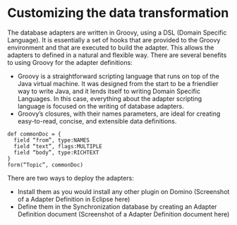 # Customizing the data transformation
The database adapters are written in Groovy, using a DSL (Domain Specific Language). It is essentially a set of hooks that are provided to the Groovy environment and that are executed to build the adapter. This allows the adapters to defined in a natural and flexible way.
There are several benefits to using Groovy for the adapter definitions:
-	Groovy is a straightforward scripting language that runs on top of the Java virtual machine. It was designed from the start to be a friendlier way to write Java, and it lends itself to writing Domain Specific Languages. In this case, everything about the adapter scripting language is focused on the writing of database adapters.
-	Groovy’s closures, with their names parameters, are ideal for creating easy-to-read, concise, and extensible data definitions.

```
def commonDoc = {
  field “from”, type:NAMES
  field “text”, flags:MULTIPLE
  field “body”, type:RICHTEXT
}
form(“Topic”, commonDoc)
```


There are two ways to deploy the adapters:
-	Install them as you would install any other plugin on Domino
(Screenshot of a Adapter Definition in Eclipse here)
-	Define them in the Synchronization database by creating an Adapter Definition document
(Screenshot of a Adapter Definition document here)
